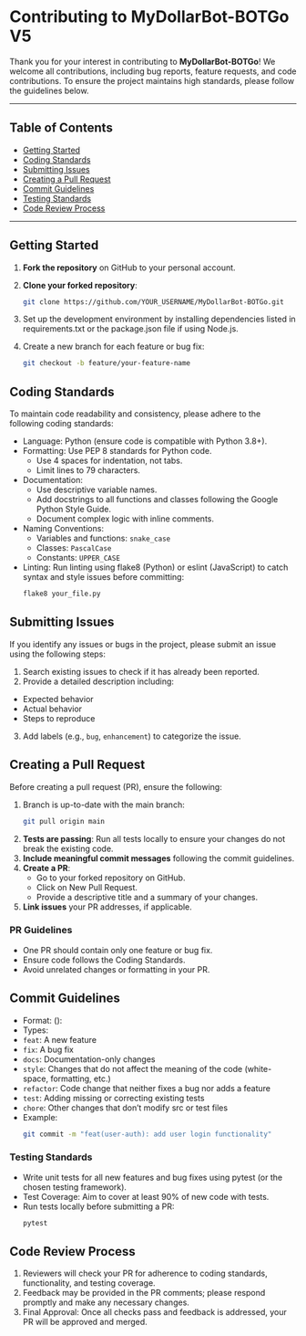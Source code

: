 # Contributing to MyDollarBot-BOTGo V5

Thank you for your interest in contributing to **MyDollarBot-BOTGo**! We welcome all contributions, including bug reports, feature requests, and code contributions. To ensure the project maintains high standards, please follow the guidelines below.

---

## Table of Contents

- [Getting Started](#getting-started)
- [Coding Standards](#coding-standards)
- [Submitting Issues](#submitting-issues)
- [Creating a Pull Request](#creating-a-pull-request)
- [Commit Guidelines](#commit-guidelines)
- [Testing Standards](#testing-standards)
- [Code Review Process](#code-review-process)

---

## Getting Started

1. **Fork the repository** on GitHub to your personal account.
2. **Clone your forked repository**:
   ```bash
   git clone https://github.com/YOUR_USERNAME/MyDollarBot-BOTGo.git
   ```

3. Set up the development environment by installing dependencies listed in requirements.txt or the package.json file if using Node.js.
4. Create a new branch for each feature or bug fix:
    ```bash
    git checkout -b feature/your-feature-name
    ```

## Coding Standards
To maintain code readability and consistency, please adhere to the following coding standards:
* Language: Python (ensure code is compatible with Python 3.8+).
* Formatting: Use PEP 8 standards for Python code.
  * Use 4 spaces for indentation, not tabs.
  * Limit lines to 79 characters.
* Documentation:
  * Use descriptive variable names.
  * Add docstrings to all functions and classes following the Google Python Style Guide.
  * Document complex logic with inline comments.
* Naming Conventions:
  * Variables and functions: `snake_case`
  * Classes: `PascalCase`
  * Constants: `UPPER_CASE`
*  Linting: Run linting using flake8 (Python) or eslint (JavaScript) to catch syntax and style issues before committing:
    ```bash
    flake8 your_file.py
    ```

## Submitting Issues
If you identify any issues or bugs in the project, please submit an issue using the following steps:

1. Search existing issues to check if it has already been reported.
2. Provide a detailed description including:
  * Expected behavior
  * Actual behavior
  * Steps to reproduce
3. Add labels (e.g., `bug`, `enhancement`) to categorize the issue.

## Creating a Pull Request
Before creating a pull request (PR), ensure the following:

1. Branch is up-to-date with the main branch:
    ```bash
    git pull origin main
    ```
2. **Tests are passing**: Run all tests locally to ensure your changes do not break the existing code.
3. **Include meaningful commit messages** following the commit guidelines.
4. **Create a PR**:
    * Go to your forked repository on GitHub.
    * Click on New Pull Request.
    * Provide a descriptive title and a summary of your changes.
5. **Link issues** your PR addresses, if applicable.
### PR Guidelines
* One PR should contain only one feature or bug fix.
* Ensure code follows the Coding Standards.
* Avoid unrelated changes or formatting in your PR.

## Commit Guidelines
  * Format: <type>(<scope>): <description>
  * Types:
  * `feat`: A new feature
  * `fix`: A bug fix
  * `docs`: Documentation-only changes
  * `style`: Changes that do not affect the meaning of the code (white-space, formatting, etc.)
  * `refactor`: Code change that neither fixes a bug nor adds a feature
  * `test`: Adding missing or correcting existing tests
  * `chore`: Other changes that don’t modify src or test files
* Example:
    ```bash
    git commit -m "feat(user-auth): add user login functionality"
   ```
### Testing Standards
* Write unit tests for all new features and bug fixes using pytest (or the chosen testing framework).
* Test Coverage: Aim to cover at least 90% of new code with tests.
* Run tests locally before submitting a PR:
    ```bash
    pytest
    ```

## Code Review Process
1. Reviewers will check your PR for adherence to coding standards, functionality, and testing coverage.
2. Feedback may be provided in the PR comments; please respond promptly and make any necessary changes.
3. Final Approval: Once all checks pass and feedback is addressed, your PR will be approved and merged.
  
